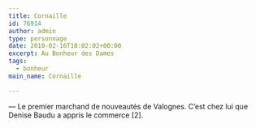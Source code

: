 ```yaml
---
title: Cornaille
id: 76914
author: admin
type: personnage
date: 2010-02-16T10:02:02+00:00
excerpt: Au Bonheur des Dames
tags:
  - bonheur
main_name: Cornaille

---
```

— Le premier marchand de nouveautés de Valognes. C&rsquo;est chez lui que Denise Baudu a appris le commerce [2]. 